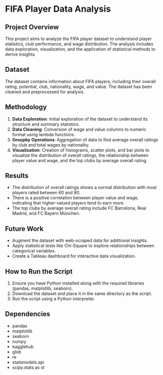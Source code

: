 # FIFA Player Data Analysis

## Project Overview
This project aims to analyze the FIFA player dataset to understand player statistics, club performance, and wage distribution. The analysis includes data exploration, visualization, and the application of statistical methods to derive insights.

## Dataset
The dataset contains information about FIFA players, including their overall rating, potential, club, nationality, wage, and value. The dataset has been cleaned and preprocessed for analysis.

## Methodology
1. **Data Exploration**: Initial exploration of the dataset to understand its structure and summary statistics.
2. **Data Cleaning**: Conversion of wage and value columns to numeric format using lambda functions.
3. **Groupby Operations**: Aggregation of data to find average overall ratings by club and total wages by nationality.
4. **Visualization**: Creation of histograms, scatter plots, and bar plots to visualize the distribution of overall ratings, the relationship between player value and wage, and the top clubs by average overall rating.

## Results
- The distribution of overall ratings shows a normal distribution with most players rated between 60 and 80.
- There is a positive correlation between player value and wage, indicating that higher-valued players tend to earn more.
- The top clubs by average overall rating include FC Barcelona, Real Madrid, and FC Bayern München.

## Future Work
- Augment the dataset with web-scraped data for additional insights.
- Apply statistical tests like Chi-Square to explore relationships between categorical variables.
- Create a Tableau dashboard for interactive data visualization.

## How to Run the Script
1. Ensure you have Python installed along with the required libraries (pandas, matplotlib, seaborn).
2. Download the dataset and place it in the same directory as the script.
3. Run the script using a Python interpreter.

## Dependencies
- pandas
- matplotlib
- seaborn
- numpy
- kagglehub
- glob 
- re
- statsmodels.api
- scipy.stats as st
